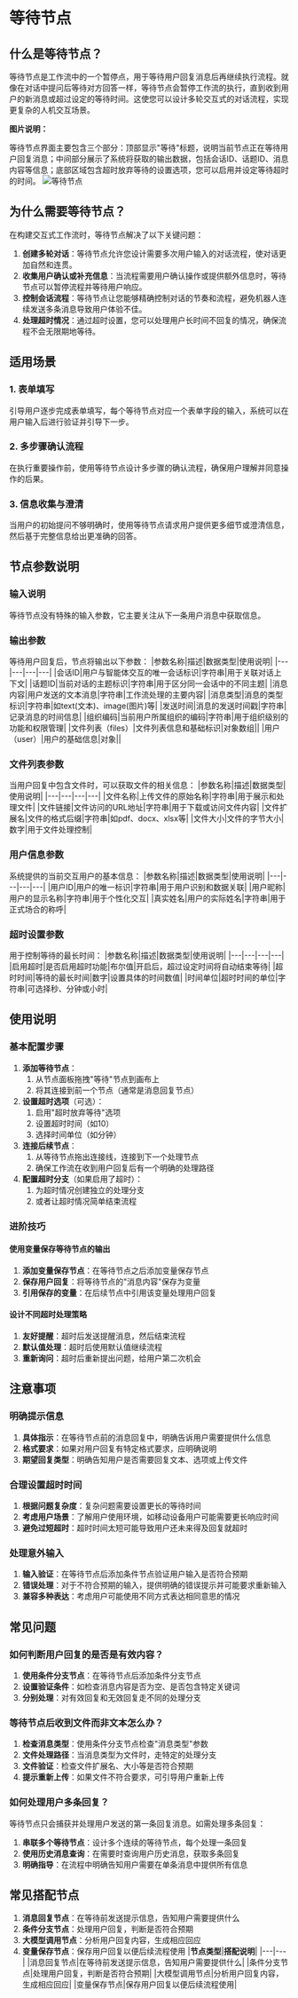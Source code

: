 # 等待节点

## 什么是等待节点？
等待节点是工作流中的一个暂停点，用于等待用户回复消息后再继续执行流程。就像在对话中提问后等待对方回答一样，等待节点会暂停工作流的执行，直到收到用户的新消息或超过设定的等待时间。这使您可以设计多轮交互式的对话流程，实现更复杂的人机交互场景。

**图片说明：**

等待节点界面主要包含三个部分：顶部显示"等待"标题，说明当前节点正在等待用户回复消息；中间部分展示了系统将获取的输出数据，包括会话ID、话题ID、消息内容等信息；底部区域包含超时放弃等待的设置选项，您可以启用并设定等待超时的时间。
![等待节点](/static/img/wait-node-1.png)

## 为什么需要等待节点？
在构建交互式工作流时，等待节点解决了以下关键问题：
1. **创建多轮对话**：等待节点允许您设计需要多次用户输入的对话流程，使对话更加自然和连贯。
2. **收集用户确认或补充信息**：当流程需要用户确认操作或提供额外信息时，等待节点可以暂停流程并等待用户响应。
3. **控制会话流程**：等待节点让您能够精确控制对话的节奏和流程，避免机器人连续发送多条消息导致用户体验不佳。
4. **处理超时情况**：通过超时设置，您可以处理用户长时间不回复的情况，确保流程不会无限期地等待。
## 适用场景
### 1. 表单填写
引导用户逐步完成表单填写，每个等待节点对应一个表单字段的输入，系统可以在用户输入后进行验证并引导下一步。
### 2. 多步骤确认流程
在执行重要操作前，使用等待节点设计多步骤的确认流程，确保用户理解并同意操作的后果。
### 3. 信息收集与澄清
当用户的初始提问不够明确时，使用等待节点请求用户提供更多细节或澄清信息，然后基于完整信息给出更准确的回答。
## 节点参数说明
### 输入说明
等待节点没有特殊的输入参数，它主要关注从下一条用户消息中获取信息。
### 输出参数
等待用户回复后，节点将输出以下参数：
|参数名称|描述|数据类型|使用说明|
|---|---|---|---|
|会话ID|用户与智能体交互的唯一会话标识|字符串|用于关联对话上下文|
|话题ID|当前对话的主题标识|字符串|用于区分同一会话中的不同主题|
|消息内容|用户发送的文本消息|字符串|工作流处理的主要内容|
|消息类型|消息的类型标识|字符串|如text(文本)、image(图片)等|
|发送时间|消息的发送时间戳|字符串|记录消息的时间信息|
|组织编码|当前用户所属组织的编码|字符串|用于组织级别的功能和权限管理|
|文件列表（files）|文件列表信息和基础标识|对象数组||
|用户（user）|用户的基础信息|对象||

### 文件列表参数
当用户回复中包含文件时，可以获取文件的相关信息：
|参数名称|描述|数据类型|使用说明|
|---|---|---|---|
|文件名称|上传文件的原始名称|字符串|用于展示和处理文件|
|文件链接|文件访问的URL地址|字符串|用于下载或访问文件内容|
|文件扩展名|文件的格式后缀|字符串|如pdf、docx、xlsx等|
|文件大小|文件的字节大小|数字|用于文件处理控制|

### 用户信息参数
系统提供的当前交互用户的基本信息：
|参数名称|描述|数据类型|使用说明|
|---|---|---|---|
|用户ID|用户的唯一标识|字符串|用于用户识别和数据关联|
|用户昵称|用户的显示名称|字符串|用于个性化交互|
|真实姓名|用户的实际姓名|字符串|用于正式场合的称呼|

### 超时设置参数
用于控制等待的最长时间：
|参数名称|描述|数据类型|使用说明|
|---|---|---|---|
|启用超时|是否启用超时功能|布尔值|开启后，超过设定时间将自动结束等待|
|超时时间|等待的最长时间|数字|设置具体的时间数值|
|时间单位|超时时间的单位|字符串|可选择秒、分钟或小时|

## 使用说明
### 基本配置步骤
1. **添加等待节点**：
    1. 从节点面板拖拽"等待"节点到画布上
    2. 将其连接到前一个节点（通常是消息回复节点）
2. **设置超时选项**（可选）：
    1. 启用"超时放弃等待"选项
    2. 设置超时时间（如10）
    3. 选择时间单位（如分钟）
3. **连接后续节点**：
    1. 从等待节点拖出连接线，连接到下一个处理节点
    2. 确保工作流在收到用户回复后有一个明确的处理路径
4. **配置超时分支**（如果启用了超时）：
    1. 为超时情况创建独立的处理分支
    2. 或者让超时情况简单结束流程
### 进阶技巧
#### 使用变量保存等待节点的输出
1. **添加变量保存节点**：在等待节点之后添加变量保存节点
2. **保存用户回复**：将等待节点的"消息内容"保存为变量
3. **引用保存的变量**：在后续节点中引用该变量处理用户回复
#### 设计不同超时处理策略
1. **友好提醒**：超时后发送提醒消息，然后结束流程
2. **默认值处理**：超时后使用默认值继续流程
3. **重新询问**：超时后重新提出问题，给用户第二次机会
## 注意事项
### 明确提示信息
1. **具体指示**：在等待节点前的消息回复中，明确告诉用户需要提供什么信息
2. **格式要求**：如果对用户回复有特定格式要求，应明确说明
3. **期望回复类型**：明确告知用户是否需要回复文本、选项或上传文件
### 合理设置超时时间
1. **根据问题复杂度**：复杂问题需要设置更长的等待时间
2. **考虑用户场景**：了解用户使用环境，如移动设备用户可能需要更长响应时间
3. **避免过短超时**：超时时间太短可能导致用户还未来得及回复就超时
### 处理意外输入
1. **输入验证**：在等待节点后添加条件节点验证用户输入是否符合预期
2. **错误处理**：对于不符合预期的输入，提供明确的错误提示并可能要求重新输入
3. **兼容多种表达**：考虑用户可能使用不同方式表达相同意思的情况
## 常见问题
### 如何判断用户回复的是否是有效内容？
1. **使用条件分支节点**：在等待节点后添加条件分支节点
2. **设置验证条件**：如检查消息内容是否为空、是否包含特定关键词
3. **分别处理**：对有效回复和无效回复走不同的处理分支
### 等待节点后收到文件而非文本怎么办？
1. **检查消息类型**：使用条件分支节点检查"消息类型"参数
2. **文件处理路径**：当消息类型为文件时，走特定的处理分支
3. **文件验证**：检查文件扩展名、大小等是否符合预期
4. **提示重新上传**：如果文件不符合要求，可引导用户重新上传
### 如何处理用户多条回复？
等待节点只会捕获并处理用户发送的第一条回复消息。如需处理多条回复：
1. **串联多个等待节点**：设计多个连续的等待节点，每个处理一条回复
2. **使用历史消息查询**：在需要时查询用户历史消息，获取多条回复
3. **明确指导**：在流程中明确告知用户需要在单条消息中提供所有信息
## 常见搭配节点
1. **消息回复节点**：在等待前发送提示信息，告知用户需要提供什么
2. **条件分支节点**：处理用户回复，判断是否符合预期
3. **大模型调用节点**：分析用户回复内容，生成相应回应
4. **变量保存节点**：保存用户回复以便后续流程使用
|**节点类型**|**搭配说明**|
|---|---|
|消息回复节点|在等待前发送提示信息，告知用户需要提供什么|
|条件分支节点|处理用户回复，判断是否符合预期|
|大模型调用节点|分析用户回复内容，生成相应回应|
|变量保存节点|保存用户回复以便后续流程使用|